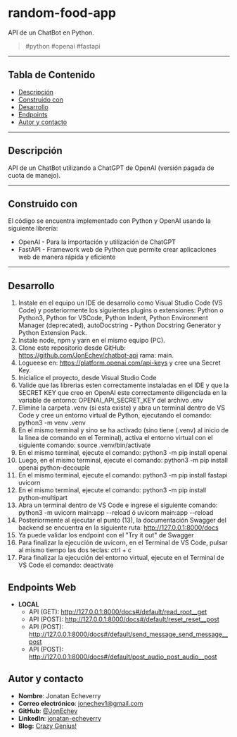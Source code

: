 # random-food-app

API de un ChatBot en Python.

> <p>#python #openai #fastapi</p>

---

## Tabla de Contenido

- [Descripción](#descripción)
- [Construido con](#construido-con)
- [Desarrollo](#desarrollo)
- [Endpoints](#endpoints)
- [Autor y contacto](#autor-y-contacto)

---

## Descripción

API de un ChatBot utilizando a ChatGPT de OpenAI (versión pagada de cuota de manejo).

---

## Construido con

El código se encuentra implementado con Python y OpenAI usando la siguiente librería:

- OpenAI - Para la importación y utilización de ChatGPT
- FastAPI - Framework web de Python que permite crear aplicaciones web de manera rápida y eficiente

---

## Desarrollo
1. Instale en el equipo un IDE de desarrollo como Visual Studio Code (VS Code) y posteriormente los siguientes plugins o extensiones: Python o Python3, Python for VSCode, Python Indent, Python Environment Manager (deprecated), autoDocstring - Python Docstring Generator y Python Extension Pack.
2. Instale node, npm y yarn en el mismo equipo (PC).
3. Clone este repositorio desde GitHub: https://github.com/JonEchev/chatbot-api rama: main.
4. Logueese en: https://platform.openai.com/api-keys y cree una Secret Key.
5. Inicialice el proyecto, desde Visual Studio Code
6. Valide que las librerias esten correctamente instaladas en el IDE y que la SECRET KEY que creo en OpenAI este correctamente diligenciada en la variable de entorno: OPENAI_API_SECRET_KEY del archivo .env
7. Elimine la carpeta .venv (si esta existe) y abra un terminal dentro de VS Code y cree un entorno virtual de Python, ejecutando el comando: python3 -m venv .venv
8. En el mismo terminal y sino se ha activado (sino tiene (.venv) al inicio de la linea de comando en el Terminal), activa el entorno virtual con el siguiente comando: source .venv/bin/activate
9. En el mismo terminal, ejecute el comando: python3 -m pip install openai
10. Luego, en el mismo terminal, ejecute el comando: python3 -m pip install openai python-decouple
11. En el mismo terminal, ejecute el comando: python3 -m pip install fastapi uvicorn
12. En el mismo terminal, ejecute el comando: python3 -m pip install python-multipart
13. Abra un terminal dentro de VS Code e ingrese el siguiente comando: python3 -m uvicorn main:app --reload ó uvicorn main:app --reload
14. Posteriormente al ejecutar el punto (13), la documentación Swagger del backend se encuentra en la siguiente ruta: http://127.0.0.1:8000/docs
15. Ya puede validar los endpoint con el "Try it out" de Swagger
16. Para finalizar la ejecución de uvicorn, en el Terminal de VS Code, pulsar al mismo tiempo las dos teclas: ctrl + c
17. Para finalizar la ejecución del entorno virtual, ejecute en el Terminal de VS Code el comando: deactivate


## Endpoints Web

- **LOCAL**
    - API (GET): http://127.0.0.1:8000/docs#/default/read_root__get
    - API (POST): http://127.0.0.1:8000/docs#/default/reset_reset__post
    - API (POST): http://127.0.0.1:8000/docs#/default/send_message_send_message__post
    - API (POST): http://127.0.0.1:8000/docs#/default/post_audio_post_audio__post

## Autor y contacto

- **Nombre**: Jonatan Echeverry
- **Correo electrónico**: jonechev1@gmail.com
- **GitHub**: [@JonEchev](https://github.com/JonEchev)
- **LinkedIn**: [jonatan-echeverry](https://www.linkedin.com/in/jonatan-echeverry-7130251a0/)
- **Blog:** [Crazy Genius!](https://crazycuestionct.blogspot.com/search/label/Programaci%C3%B3n)